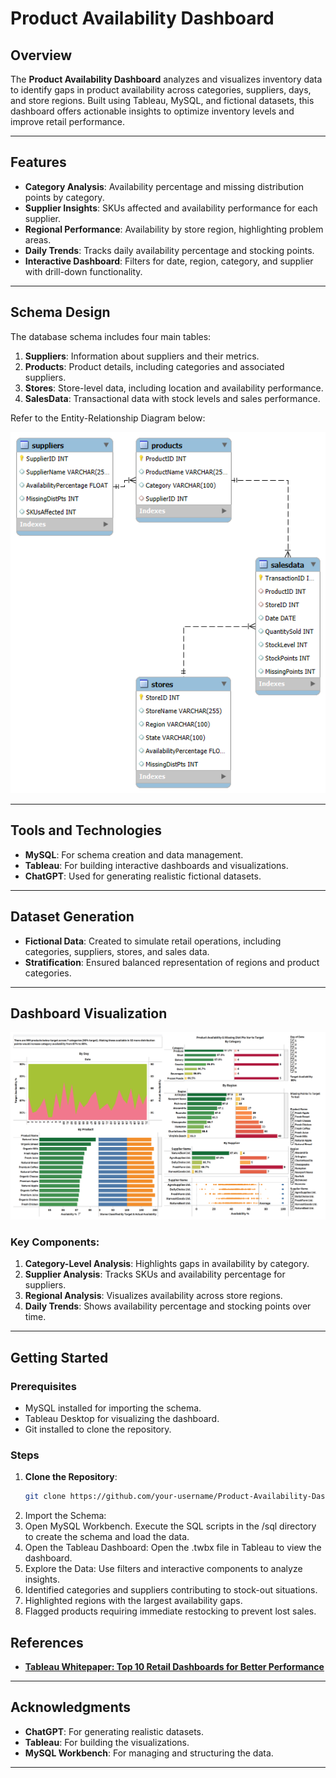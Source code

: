 # Product Availability Dashboard

## Overview
The **Product Availability Dashboard** analyzes and visualizes inventory data to identify gaps in product availability across categories, suppliers, days, and store regions. Built using Tableau, MySQL, and fictional datasets, this dashboard offers actionable insights to optimize inventory levels and improve retail performance.

---

## Features
- **Category Analysis**: Availability percentage and missing distribution points by category.
- **Supplier Insights**: SKUs affected and availability performance for each supplier.
- **Regional Performance**: Availability by store region, highlighting problem areas.
- **Daily Trends**: Tracks daily availability percentage and stocking points.
- **Interactive Dashboard**: Filters for date, region, category, and supplier with drill-down functionality.

---

## Schema Design
The database schema includes four main tables:
1. **Suppliers**: Information about suppliers and their metrics.
2. **Products**: Product details, including categories and associated suppliers.
3. **Stores**: Store-level data, including location and availability performance.
4. **SalesData**: Transactional data with stock levels and sales performance.

Refer to the Entity-Relationship Diagram below:

![Schema Diagram](RetailSalesData.png)

---

## Tools and Technologies
- **MySQL**: For schema creation and data management.
- **Tableau**: For building interactive dashboards and visualizations.
- **ChatGPT**: Used for generating realistic fictional datasets.

---

## Dataset Generation
- **Fictional Data**: Created to simulate retail operations, including categories, suppliers, stores, and sales data.
- **Stratification**: Ensured balanced representation of regions and product categories.

---

## Dashboard Visualization
![Dashboard](Product%20Availablity%20Dashboard.png)

### Key Components:
1. **Category-Level Analysis**: Highlights gaps in availability by category.
2. **Supplier Analysis**: Tracks SKUs and availability percentage for suppliers.
3. **Regional Analysis**: Visualizes availability across store regions.
4. **Daily Trends**: Shows availability percentage and stocking points over time.

---

## Getting Started
### Prerequisites
- MySQL installed for importing the schema.
- Tableau Desktop for visualizing the dashboard.
- Git installed to clone the repository.

### Steps
1. **Clone the Repository**:
   ```bash
   git clone https://github.com/your-username/Product-Availability-Dashboard.git
2. Import the Schema:
3. Open MySQL Workbench.
   Execute the SQL scripts in the /sql directory to create the schema and load the data.
4. Open the Tableau Dashboard:
   Open the .twbx file in Tableau to view the dashboard.
5. Explore the Data:
   Use filters and interactive components to analyze insights.
6. Identified categories and suppliers contributing to stock-out situations.
7. Highlighted regions with the largest availability gaps.
8. Flagged products requiring immediate restocking to prevent lost sales.

## References
- **[Tableau Whitepaper: Top 10 Retail Dashboards for Better Performance](https://www.tableau.com/learn/whitepapers/top-10-retail-dashboards-better-performance)**

---

## Acknowledgments
- **ChatGPT**: For generating realistic datasets.
- **Tableau**: For building the visualizations.
- **MySQL Workbench**: For managing and structuring the data.

---

